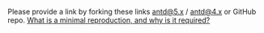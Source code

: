 Please provide a link by forking these links <a href="https://u.ant.design/reproduce" target="_blank">antd@5.x</a> / <a href="https://u.ant.design/codesandbox-repro-4x" target="_blank">antd@4.x</a> or GitHub repo.
[What is a minimal reproduction, and why is it required?](#repro-modal)
